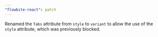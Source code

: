 ```yaml
---
"flowbite-react": patch
---
```


Renamed the `Tabs` attribute from `style` to `variant` to allow the use of the `style` attribute, which was previously blocked.
